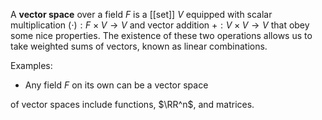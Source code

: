 A **vector space** over a field $F$ is a [[set]] $V$ equipped with scalar multiplication $(\cdot): F \times V \to V$ and vector addition $+: V \times V \to V$ that obey some nice properties. The existence of these two operations allows us to take weighted sums of vectors, known as linear combinations. 

Examples:

* Any field $F$ on its own can be a vector space

of vector spaces include functions, $\RR^n$, and matrices.